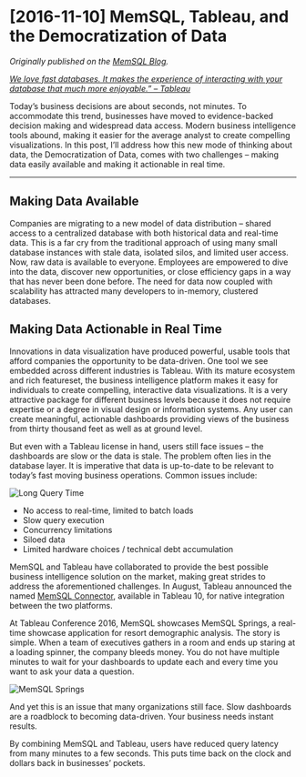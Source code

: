 # [2016-11-10] MemSQL, Tableau, and the Democratization of Data

_Originally published on the [MemSQL Blog](http://blog.memsql.com/memsql-tableau-and-the-democratization-of-data/)._

_[We love fast databases. It makes the experience of interacting with your database that much more enjoyable.” – Tableau](https://www.tableau.com/about/blog/2016/8/tableau-10-includes-even-more-data-source-options-57505)_

Today’s business decisions are about seconds, not minutes. To accommodate this trend, businesses have moved to evidence-backed decision making and widespread data access. Modern business intelligence tools abound, making it easier for the average analyst to create compelling visualizations. In this post, I’ll address how this new mode of thinking about data, the Democratization of Data, comes with two challenges – making data easily available and making it actionable in real time.

---

## Making Data Available

Companies are migrating to a new model of data distribution – shared access to a centralized database with both historical data and real-time data. This is a far cry from the traditional approach of using many small database instances with stale data, isolated silos, and limited user access. Now, raw data is available to everyone. Employees are empowered to dive into the data, discover new opportunities, or close efficiency gaps in a way that has never been done before. The need for data now coupled with scalability has attracted many developers to in-memory, clustered databases.

## Making Data Actionable in Real Time

Innovations in data visualization have produced powerful, usable tools that afford companies the opportunity to be data-driven. One tool we see embedded across different industries is Tableau. With its mature ecosystem and rich featureset, the business intelligence platform makes it easy for individuals to create compelling, interactive data visualizations. It is a very attractive package for different business levels because it does not require expertise or a degree in visual design or information systems. Any user can create meaningful, actionable dashboards providing views of the business from thirty thousand feet as well as at ground level.

But even with a Tableau license in hand, users still face issues – the dashboards are slow or the data is stale. The problem often lies in the database layer. It is imperative that data is up-to-date to be relevant to today’s fast moving business operations. Common issues include:

![Long Query Time](https://storage.googleapis.com/eklhad-web-public/images/query-time.gif)

- No access to real-time, limited to batch loads
- Slow query execution
- Concurrency limitations
- Siloed data
- Limited hardware choices / technical debt accumulation

MemSQL and Tableau have collaborated to provide the best possible business intelligence solution on the market, making great strides to address the aforementioned challenges. In August, Tableau announced the named [MemSQL Connector](https://help.tableau.com/current/pro/desktop/en-us/examples_memsql.htm), available in Tableau 10, for native integration between the two platforms.

At Tableau Conference 2016, MemSQL showcases MemSQL Springs, a real-time showcase application for resort demographic analysis. The story is simple. When a team of executives gathers in a room and ends up staring at a loading spinner, the company bleeds money. You do not have multiple minutes to wait for your dashboards to update each and every time you want to ask your data a question.

![MemSQL Springs](https://storage.googleapis.com/eklhad-web-public/images/memsql-springs.gif)

And yet this is an issue that many organizations still face. Slow dashboards are a roadblock to becoming data-driven. Your business needs instant results.

By combining MemSQL and Tableau, users have reduced query latency from many minutes to a few seconds. This puts time back on the clock and dollars back in businesses’ pockets.

